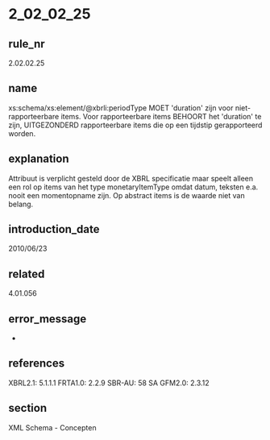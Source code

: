 # 2_02_02_25

## rule_nr
2.02.02.25

## name
xs:schema/xs:element/@xbrli:periodType MOET 'duration' zijn voor niet-rapporteerbare items.
Voor rapporteerbare items BEHOORT het 'duration' te zijn, UITGEZONDERD rapporteerbare items die op een tijdstip gerapporteerd worden.

## explanation
Attribuut is verplicht gesteld door de XBRL specificatie maar speelt alleen een rol op items van het type monetaryItemType omdat datum, teksten e.a. nooit een momentopname zijn. Op abstract items is de waarde niet van belang.

## introduction_date
2010/06/23

## related
4.01.056

## error_message
-

## references
XBRL2.1: 5.1.1.1
FRTA1.0: 2.2.9
SBR-AU: 58 SA
GFM2.0: 2.3.12

## section
XML Schema - Concepten

